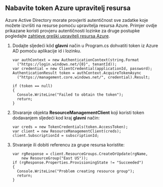 ## <a name="obtain-an-azure-resource-manager-token"></a>Nabavite token Azure upravitelj resursa

Azure Active Directory morate provjeriti autentičnost sve zadatke koje možete izvršiti na resurse pomoću upravitelja resursa Azure. Primjer ovdje prikazane koristi provjeru autentičnosti lozinke za druge postupke pogledajte [zahtjeve greški upravitelj resursa Azure][lnk-authenticate-arm].

1. Dodajte sljedeći kôd **glavni** način u Program.cs dohvatiti token iz Azure AD pomoću aplikacije id i lozinku.

    ```
    var authContext = new AuthenticationContext(string.Format  
      ("https://login.windows.net/{0}", tenantId));
    var credential = new ClientCredential(applicationId, password);
    AuthenticationResult token = authContext.AcquireTokenAsync
      ("https://management.core.windows.net/", credential).Result;
    
    if (token == null)
    {
      Console.WriteLine("Failed to obtain the token");
      return;
    }
    ```

2. Stvaranje objekta **ResourceManagementClient** koji koristi token dodavanjem sljedeći kod kraj **glavni** način:

    ```
    var creds = new TokenCredentials(token.AccessToken);
    var client = new ResourceManagementClient(creds);
    client.SubscriptionId = subscriptionId;
    ```

3. Stvaranje ili dobiti referencu za grupe resursa koristite:

    ```
    var rgResponse = client.ResourceGroups.CreateOrUpdate(rgName,
        new ResourceGroup("East US"));
    if (rgResponse.Properties.ProvisioningState != "Succeeded")
    {
      Console.WriteLine("Problem creating resource group");
      return;
    }
    ```

[lnk-authenticate-arm]: https://msdn.microsoft.com/library/azure/dn790557.aspx